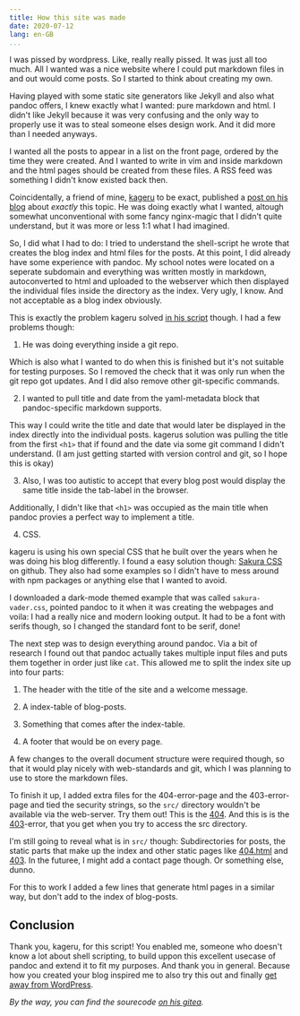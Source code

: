```yaml
---
title: How this site was made
date: 2020-07-12
lang: en-GB
...
```


I was pissed by wordpress.
Like, really really pissed.
It was just all too much.
All I wanted was a nice website where I could put markdown files in and out would come posts.
So I started to think about creating my own.

Having played with some static site generators like Jekyll and also what pandoc offers, I knew exactly what I wanted: pure markdown and html.
I didn't like Jekyll because it was very confusing and the only way to properly use it was to steal someone elses design work.
And it did more than I needed anyways.

I wanted all the posts to appear in a list on the front page, ordered by the time they were created.
And I wanted to write in vim and inside markdown and the html pages should be created from these files.
A RSS feed was something I didn't know existed back then. 

Coincidentally, a friend of mine, [kageru](https://blog.kageru.moe) to be exact, published a [post on his blog](https://blog.kageru.moe/content/lesscode.html) about *exactly* this topic.
He was doing exactly what I wanted, altough somewhat unconventional with some fancy nginx-magic that I didn't quite understand, but it was more or less 1:1 what I had imagined.

So, I did what I had to do: I tried to understand the shell-script he wrote that creates the blog index and html files for the posts.
At this point, I did already have some experience with pandoc.
My school notes were located on a seperate subdomain and everything was written mostly in markdown, autoconverted to html and uploaded to the webserver which then displayed the individual files inside the directory as the index.
Very ugly, I know.
And not acceptable as a blog index obviously.

This is exactly the problem kageru solved [in his script](https://git.kageru.moe/kageru/mdb) though.
I had a few problems though:

1. He was doing everything inside a git repo. 

Which is also what I wanted to do when this is finished but it's not suitable for testing purposes. 
So I removed the check that it was only run when the git repo got updates.
And I did also remove other git-specific commands.

2. I wanted to pull title and date from the yaml-metadata block that pandoc-specific markdown supports.

This way I could write the title and date that would later be displayed in the index directly into the individual posts.
kagerus solution was pulling the title from the first `<h1>` that if found and the date via some git command I didn't understand.
(I am just getting started with version control and git, so I hope this is okay)

3. Also, I was too autistic to accept that every blog post would display the same title inside the tab-label in the browser. 

Additionally, I didn't like that `<h1>` was occupied as the main title when pandoc provies a perfect way to implement a title.

4. CSS. 

kageru is using his own special CSS that he built over the years when he was doing his blog differently.
I found a easy solution though: [Sakura CSS](https://github.com/oxalorg/sakura/) on github.
They also had some examples so I didn't have to mess around with npm packages or anything else that I wanted to avoid.

I downloaded a dark-mode themed example that was called `sakura-vader.css`, pointed pandoc to it when it was creating the webpages and voila:
I had a really nice and modern looking output.
It had to be a font with serifs though, so I changed the standard font to be serif, done!

<!---  end of list --->

The next step was to design everything around pandoc.
Via a bit of research I found out that pandoc actually takes multiple input files and puts them together in order just like `cat`.
This allowed me to split the index site up into four parts:

1. The header with the title of the site and a welcome message.

2. A index-table of blog-posts.

3. Something that comes after the index-table.

4. A footer that would be on every page.

<!---  end of list --->

A few changes to the overall document structure were required though, so that it would play nicely with web-standards and git, which I was planning to use to store the markdown files.

To finish it up, I added extra files for the 404-error-page and the 403-error-page and tied the security strings, so the `src/` directory wouldn't be available via the web-server.
Try them out! This is the [404](https://lucy.moe/öalskdjföalksdjfölkasjdöflaksjdf).
And this is is the [403](https://lucy.moe/src/)-error, that you get when you try to access the src directory.

I'm still going to reveal what is in `src/` though:
Subdirectories for posts, the static parts that make up the index and other static pages like [404.html](/404.html) and [403](/403.html).
In the futuree, I might add a contact page though.
Or something else, dunno.

For this to work I added a few lines that generate html pages in a similar way, but don't add to the index of blog-posts.

## Conclusion

Thank you, kageru, for this script!
You enabled me, someone who doesn't know a lot about shell scripting, to build uppon this excellent usecase of pandoc and extend it to fit my purposes.
And thank you in general. 
Because how you created your blog inspired me to also try this out and finally [get away from WordPress](https://asagi.moe/2020/07/06/wordpress-is-bloat/).

*By the way, you can find the sourecode [on his gitea](https://git.kageru.moe/Lux49/mdb).*
